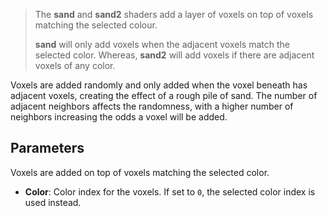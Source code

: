> The **sand** and **sand2** shaders add a layer of voxels on top of voxels matching the selected colour.
> 
> **sand** will only add voxels when the adjacent voxels match the selected color. Whereas, **sand2** will add voxels if there are adjacent voxels of any color.

Voxels are added randomly and only added when the voxel beneath has adjacent voxels, creating the effect of a rough pile of sand. The number of adjacent neighbors affects the randomness, with a higher number of neighbors increasing the odds a voxel will be added.

## Parameters

Voxels are added on top of voxels matching the selected color.

- **Color**: Color index for the voxels. If set to `0`, the selected color index is used instead.
